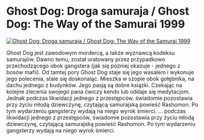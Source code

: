Ghost Dog: Droga samuraja / Ghost Dog: The Way of the Samurai 1999 
=============
[![Ghost Dog: Droga samuraja / Ghost Dog: The Way of the Samurai 1999 ](http://vidos.pl/images/player.gif)](http://vidos.pl/ghost-dog-droga-samuraja-ghost-dog-the-way-of-the-samurai-1999)

 Ghost Dog jest zawodowym mordercą, a także wyznawcą kodeksu samurajów. Dawno temu, został uratowany przez przypadkowo przechodzącego obok gangstera (jak się później okazuje - jednego z bosów mafii). Od tamtej pory Ghost Dog staje się jego wasalem i wykonuje jego polecenia, stale się doskonaląc. Mieszka w szopie obok gołębnika, na dachu jednego z budynków. Jego pasją są dobre książki. Czekając na kolejne zlecenia swojego pana ćwiczy kendo lub oddaje się medytacjom. Jednak podczas likwidacji jednego z przestępców, świadomie pozostawia przy życiu młodą dziewczynę, czytającą samurajską powieść Rashomon. Po tym wydarzeniu gangsterzy wydają na niego wyrok śmierci.  ... podczas likwidacji jednego z przestępców, świadomie pozostawia przy życiu młodą dziewczynę, czytającą samurajską powieść Rashomon. Po tym wydarzeniu gangsterzy wydają na niego wyrok śmierci.
